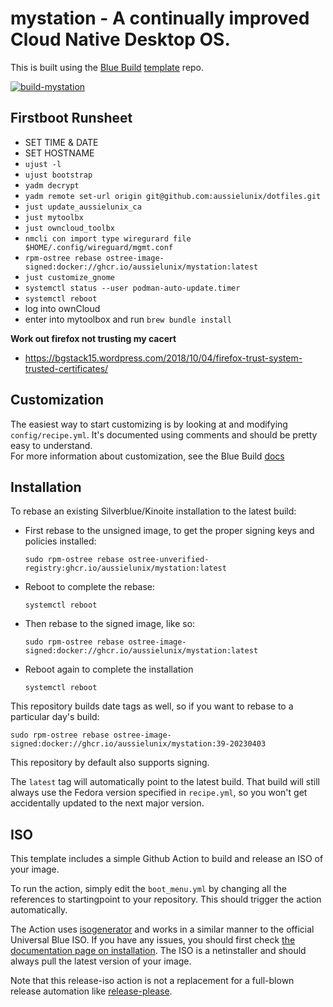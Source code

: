 # mystation - A continually improved Cloud Native Desktop OS.

This is built using the [Blue Build](https://blue-build.org/) [template](https://github.com/blue-build/template) repo.

[![build-mystation](https://github.com/aussielunix/mystation/actions/workflows/build.yml/badge.svg)](https://github.com/aussielunix/mystation/actions/workflows/build.yml)

## Firstboot Runsheet

* SET TIME & DATE
* SET HOSTNAME
* `ujust -l`
* `ujust bootstrap`
* `yadm decrypt`
* `yadm remote set-url origin git@github.com:aussielunix/dotfiles.git`
* `just update_aussielunix_ca`
* `just mytoolbx`
* `just owncloud_toolbx`
* `nmcli con import type wiregurard file $HOME/.config/wireguard/mgmt.conf`
* `rpm-ostree rebase ostree-image-signed:docker://ghcr.io/aussielunix/mystation:latest`
* `just customize_gnome`
* `systemctl status --user podman-auto-update.timer`
* `systemctl reboot`
* log into ownCloud
* enter into mytoolbox and run `brew bundle install`

**Work out firefox not trusting my cacert**
- https://bgstack15.wordpress.com/2018/10/04/firefox-trust-system-trusted-certificates/

## Customization

The easiest way to start customizing is by looking at and modifying `config/recipe.yml`. It's documented using comments and should be pretty easy to understand.  
For more information about customization, see the Blue Build [docs](https://blue-build.org/learn/getting-started/)

## Installation

To rebase an existing Silverblue/Kinoite installation to the latest build:

- First rebase to the unsigned image, to get the proper signing keys and policies installed:
  ```
  sudo rpm-ostree rebase ostree-unverified-registry:ghcr.io/aussielunix/mystation:latest
  ```
- Reboot to complete the rebase:
  ```
  systemctl reboot
  ```
- Then rebase to the signed image, like so:
  ```
  sudo rpm-ostree rebase ostree-image-signed:docker://ghcr.io/aussielunix/mystation:latest
  ```
- Reboot again to complete the installation
  ```
  systemctl reboot
  ```

This repository builds date tags as well, so if you want to rebase to a particular day's build:

```
sudo rpm-ostree rebase ostree-image-signed:docker://ghcr.io/aussielunix/mystation:39-20230403
```

This repository by default also supports signing.

The `latest` tag will automatically point to the latest build. That build will still always use the Fedora version specified in `recipe.yml`, so you won't get accidentally updated to the next major version.

## ISO

This template includes a simple Github Action to build and release an ISO of your image. 

To run the action, simply edit the `boot_menu.yml` by changing all the references to startingpoint to your repository. This should trigger the action automatically.

The Action uses [isogenerator](https://github.com/ublue-os/isogenerator) and works in a similar manner to the official Universal Blue ISO. If you have any issues, you should first check [the documentation page on installation](https://universal-blue.org/installation/). The ISO is a netinstaller and should always pull the latest version of your image.

Note that this release-iso action is not a replacement for a full-blown release automation like [release-please](https://github.com/googleapis/release-please).

